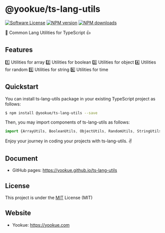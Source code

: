 # @yookue/ts-lang-utils

[![Software License](https://img.shields.io/badge/license-MIT-brightgreen.svg?style=flat)](LICENSE.txt)
[![NPM version](https://img.shields.io/npm/v/@yookue/ts-lang-utils.svg?style=flat)](https://npmjs.org/package/@yookue/ts-lang-utils)
[![NPM downloads](http://img.shields.io/npm/dm/@yookue/ts-lang-utils.svg?style=flat)](https://npmjs.org/package/@yookue/ts-lang-utils)

🏅 Common Lang Utilities for TypeScript 👍

## Features

1️⃣ Utilities for array
2️⃣ Utilities for boolean
3️⃣ Utilities for object
4️⃣ Utilities for random
5️⃣ Utilities for string
6️⃣ Utilities for time

## Quickstart

You can install ts-lang-utils package in your existing TypeScript project as follows:

```bash
$ npm install @yookue/ts-lang-utils --save
```

Then, you may import components of ts-lang-utils as follows:

```jsx | pure
import {ArrayUtils, BooleanUtils, ObjectUtils, RandomUtils, StringUtils, TimeUtils} from '@yookue/ts-lang-utils';
```

Enjoy your journey in coding your projects with ts-lang-utils. ✌️

## Document

- GitHub pages: https://yookue.github.io/ts-lang-utils

## License

This project is under the [MIT](https://mit-license.org/) License (MIT)

## Website

- Yookue: https://yookue.com
